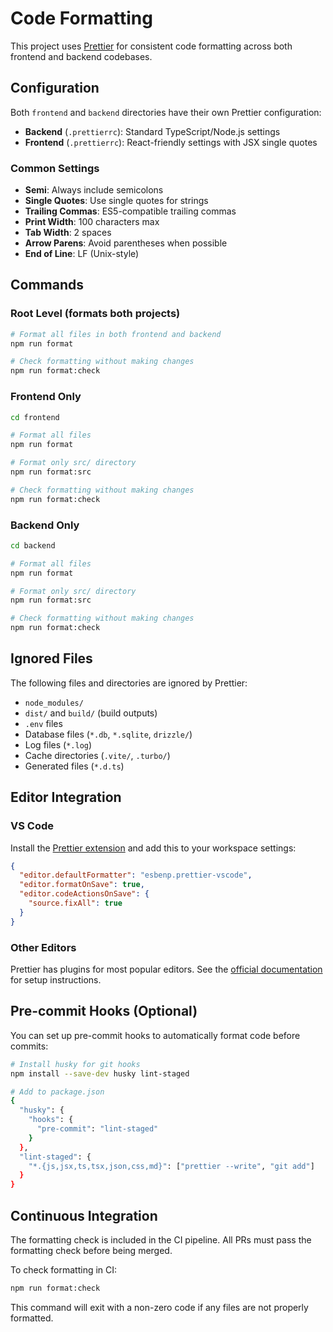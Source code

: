 # Code Formatting

This project uses [Prettier](https://prettier.io/) for consistent code formatting across both frontend and backend codebases.

## Configuration

Both `frontend` and `backend` directories have their own Prettier configuration:

- **Backend** (`.prettierrc`): Standard TypeScript/Node.js settings
- **Frontend** (`.prettierrc`): React-friendly settings with JSX single quotes

### Common Settings

- **Semi**: Always include semicolons
- **Single Quotes**: Use single quotes for strings
- **Trailing Commas**: ES5-compatible trailing commas
- **Print Width**: 100 characters max
- **Tab Width**: 2 spaces
- **Arrow Parens**: Avoid parentheses when possible
- **End of Line**: LF (Unix-style)

## Commands

### Root Level (formats both projects)

```bash
# Format all files in both frontend and backend
npm run format

# Check formatting without making changes
npm run format:check
```

### Frontend Only

```bash
cd frontend

# Format all files
npm run format

# Format only src/ directory
npm run format:src

# Check formatting without making changes
npm run format:check
```

### Backend Only

```bash
cd backend

# Format all files
npm run format

# Format only src/ directory
npm run format:src

# Check formatting without making changes
npm run format:check
```

## Ignored Files

The following files and directories are ignored by Prettier:

- `node_modules/`
- `dist/` and `build/` (build outputs)
- `.env` files
- Database files (`*.db`, `*.sqlite`, `drizzle/`)
- Log files (`*.log`)
- Cache directories (`.vite/`, `.turbo/`)
- Generated files (`*.d.ts`)

## Editor Integration

### VS Code

Install the [Prettier extension](https://marketplace.visualstudio.com/items?itemName=esbenp.prettier-vscode) and add this to your workspace settings:

```json
{
  "editor.defaultFormatter": "esbenp.prettier-vscode",
  "editor.formatOnSave": true,
  "editor.codeActionsOnSave": {
    "source.fixAll": true
  }
}
```

### Other Editors

Prettier has plugins for most popular editors. See the [official documentation](https://prettier.io/docs/en/editors.html) for setup instructions.

## Pre-commit Hooks (Optional)

You can set up pre-commit hooks to automatically format code before commits:

```bash
# Install husky for git hooks
npm install --save-dev husky lint-staged

# Add to package.json
{
  "husky": {
    "hooks": {
      "pre-commit": "lint-staged"
    }
  },
  "lint-staged": {
    "*.{js,jsx,ts,tsx,json,css,md}": ["prettier --write", "git add"]
  }
}
```

## Continuous Integration

The formatting check is included in the CI pipeline. All PRs must pass the formatting check before being merged.

To check formatting in CI:

```bash
npm run format:check
```

This command will exit with a non-zero code if any files are not properly formatted. 